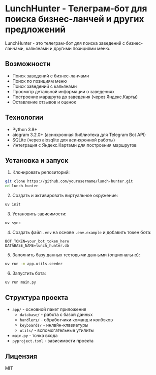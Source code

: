 # LunchHunter - Телеграм-бот для поиска бизнес-ланчей и других предложений

LunchHunter - это телеграм-бот для поиска заведений с бизнес-ланчами, кальянами и другими позициями меню.

## Возможности

- Поиск заведений с бизнес-ланчами
- Поиск по позициям меню
- Поиск заведений с кальянами
- Просмотр детальной информации о заведениях
- Построение маршрута до заведения (через Яндекс.Карты)
- Оставление отзывов и оценок

## Технологии

- Python 3.8+
- aiogram 3.2.0+ (асинхронная библиотека для Telegram Bot API)
- SQLite (через aiosqlite для асинхронной работы)
- Интеграция с Яндекс.Картами для построения маршрутов

## Установка и запуск

1. Клонировать репозиторий:
```bash
git clone https://github.com/yourusername/lunch-hunter.git
cd lunch-hunter
```

2. Создать и активировать виртуальное окружение:
```bash
uv init
```

3. Установить зависимости:
```bash
uv sync 
```

4. Создать файл `.env` на основе `.env.example` и добавить токен бота:
```
BOT_TOKEN=your_bot_token_here
DATABASE_NAME=lunch_hunter.db
```

5. Заполнить базу данных тестовыми данными (опционально):
```bash
uv run -m app.utils.seeder
```

6. Запустить бота:
```bash
uv run main.py
```

## Структура проекта

- `app/` - основной пакет приложения
  - `database/` - работа с базой данных
  - `handlers/` - обработчики команд и колбэков
  - `keyboards/` - инлайн-клавиатуры
  - `utils/` - вспомогательные утилиты
- `main.py` - точка входа
- `pyproject.toml` - зависимости проекта

## Лицензия

MIT 
